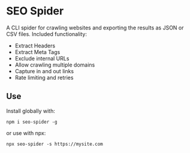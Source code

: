 # SEO Spider

A CLI spider for crawling websites and exporting the results as JSON or CSV files. Included functionality:

 - Extract Headers
 - Extract Meta Tags
 - Exclude internal URLs
 - Allow crawling multiple domains
 - Capture in and out links
 - Rate limiting and retries

## Use

Install globally with:

    npm i seo-spider -g

or use with npx:

    npx seo-spider -s https://mysite.com